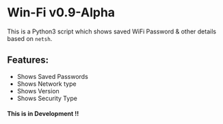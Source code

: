 # Win-Fi v0.9-Alpha

This is a Python3 script which shows saved WiFi Password & other details based on `netsh`.

## Features:
- Shows Saved Passwords
- Shows Network type
- Shows Version
- Shows Security Type

#### This is in Development !!
